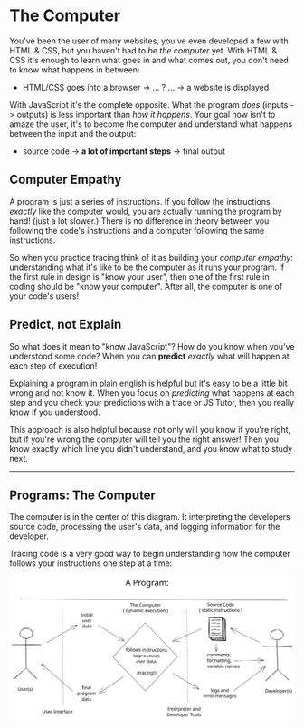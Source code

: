 # The Computer

You've been the user of many websites, you've even developed a few with HTML & CSS, but you haven't had to _be the computer_ yet. With HTML & CSS it's enough to learn what goes in and what comes out, you don't need to know what happens in between:

- HTML/CSS goes into a browser -> ... ? ... -> a website is displayed

With JavaScript it's the complete opposite. What the program _does_ (inputs -> outputs) is less important than _how it happens_. Your goal now isn't to amaze the user, it's to become the computer and understand what happens between the input and the output:

- source code -> **a lot of important steps** -> final output

## Computer Empathy

A program is just a series of instructions. If you follow the instructions _exactly_ like the computer would, you are actually running the program by hand! (just a lot slower.) There is no difference in theory between you following the code's instructions and a computer following the same instructions.

So when you practice tracing think of it as building your _computer empathy_: understanding what it's like to be the computer as it runs your program. If the first rule in design is "know your user", then one of the first rule in coding should be "know your computer". After all, the computer is one of your code's users!

## Predict, not Explain

So what does it mean to "know JavaScript"? How do you know when you've understood some code? When you can **predict** _exactly_ what will happen at each step of execution!

Explaining a program in plain english is helpful but it's easy to be a little bit wrong and not know it. When you focus on _predicting_ what happens at each step and you check your predictions with a trace or JS Tutor, then you really know if you understood.

This approach is also helpful because not only will you know if you're right, but if you're wrong the computer will tell you the right answer! Then you know exactly which line you didn't understand, and you know what to study next.

---

## Programs: The Computer

The computer is in the center of this diagram. It interpreting the developers source code, processing the user's data, and logging information for the developer.

Tracing code is a very good way to begin understanding how the computer follows your instructions one step at a time:

[![program diagram](../.assets/a-program.svg)](https://excalidraw.com/#json=_cj6JYwuO38PPGKxXN_cQ,3910Z7e2jGLZu4vjueG-Bg)
